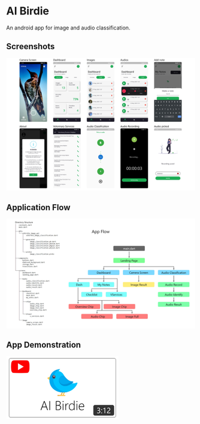 # AI Birdie

An android app for image and audio classification.

## Screenshots

<img src = "ss/v2.jpg">

## Application Flow
<img src = "tree.jpg">

## App Demonstration
<a href = "https://youtu.be/4EdM92gveSY" target="_blank"><img src = "images/Thumbnail.jpg" width="300" align="left"></a>

